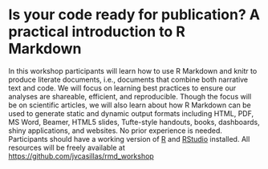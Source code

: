 Is your code ready for publication? A practical introduction to R
Markdown
================

In this workshop participants will learn how to use R Markdown and knitr
to produce literate documents, i.e., documents that combine both
narrative text and code. We will focus on learning best practices to
ensure our analyses are shareable, efficient, and reproducible. Though
the focus will be on scientific articles, we will also learn about how R
Markdown can be used to generate static and dynamic output formats
including HTML, PDF, MS Word, Beamer, HTML5 slides, Tufte-style
handouts, books, dashboards, shiny applications, and websites. No prior
experience is needed. Participants should have a working version of
[R](https://cran.r-project.org) and
[RStudio](https://www.rstudio.com/products/rstudio/) installed. All
resources will be freely available at
<https://github.com/jvcasillas/rmd_workshop>
